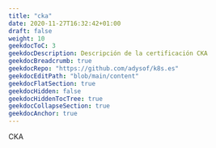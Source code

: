 ```yaml
---
title: "cka"
date: 2020-11-27T16:32:42+01:00
draft: false
weight: 10
geekdocToC: 3
geekdocDescription: Descripción de la certificación CKA
geekdocBreadcrumb: true
geekdocRepo: "https://github.com/adysof/k8s.es"
geekdocEditPath: "blob/main/content"
geekdocFlatSection: true
geekdocHidden: false
geekdocHiddenTocTree: true
geekdocCollapseSection: true
geekdocAnchor: true
---
```


CKA 

